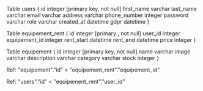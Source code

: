 Table users {
id integer [primary key, not null]
first_name varchar
last_name varchar
email varchar
address varchar
phone_number integer
password varchar
role varchar
created_at datetime
gdpr datetime
}

Table equipement_rent {
id integer [primary , not null]
user_id integer
equipement_id integer
rent_start datetime
rent_end datetime
price integer
}

Table equipement {
id integer [primary key, not null]
name varchar
image varchar
description varchar
category varchar
stock integer
}

Ref: "equipement"."id" < "equipement_rent"."equipement_id"

Ref: "users"."id" < "equipement_rent"."user_id"
